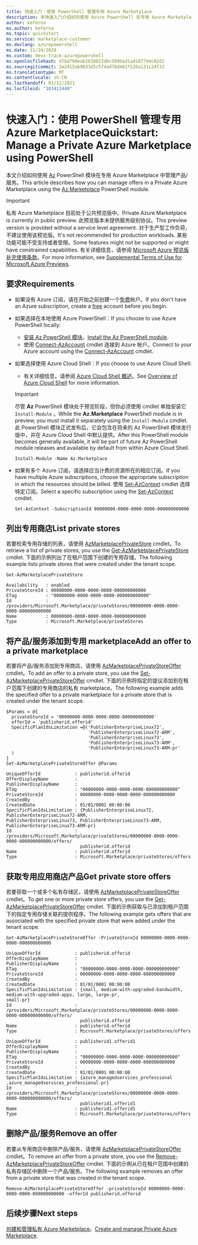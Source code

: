 ```yaml
---
title: 快速入门：使用 PowerShell 管理专用 Azure Marketplace
description: 本快速入门介绍如何使用 Azure PowerShell 在专用 Azure Marketplace 中管理产品/服务。
author: keferna
ms.author: keferna
ms.topic: quickstart
ms.service: marketplace-customer
ms.devlang: azurepowershell
ms.date: 11/24/2020
ms.custom: devx-track-azurepowershell
ms.openlocfilehash: d7bd790eab2618822dbc5099ad1ad107794c82d2
ms.sourcegitcommit: 3a2415ab9833d5c574ad76d462f526a131c24f33
ms.translationtype: MT
ms.contentlocale: zh-CN
ms.lasthandoff: 03/12/2021
ms.locfileid: "103412448"
---
```

# <a name="quickstart-manage-a-private-azure-marketplace-using-powershell"></a><span data-ttu-id="15ba9-103">快速入门：使用 PowerShell 管理专用 Azure Marketplace</span><span class="sxs-lookup"><span data-stu-id="15ba9-103">Quickstart: Manage a Private Azure Marketplace using PowerShell</span></span>

<span data-ttu-id="15ba9-104">本文介绍如何使用 [Az](/powershell/module/az.marketplace) PowerShell 模块在专用 Azure Marketplace 中管理产品/服务。</span><span class="sxs-lookup"><span data-stu-id="15ba9-104">This article describes how you can manage offers in a Private Azure Marketplace using the [Az.Marketplace](/powershell/module/az.marketplace) PowerShell module.</span></span>

> [!IMPORTANT]
> <span data-ttu-id="15ba9-105">私有 Azure Marketplace 目前处于公共预览版中。</span><span class="sxs-lookup"><span data-stu-id="15ba9-105">Private Azure Marketplace is currently in public preview.</span></span> <span data-ttu-id="15ba9-106">此预览版本未提供服务级别协议。</span><span class="sxs-lookup"><span data-stu-id="15ba9-106">This preview version is provided without a service level agreement.</span></span> <span data-ttu-id="15ba9-107">对于生产型工作负荷，不建议使用该预览版。</span><span class="sxs-lookup"><span data-stu-id="15ba9-107">It's not recommended for production workloads.</span></span> <span data-ttu-id="15ba9-108">某些功能可能不受支持或者受限。</span><span class="sxs-lookup"><span data-stu-id="15ba9-108">Some features might not be supported or might have constrained capabilities.</span></span> <span data-ttu-id="15ba9-109">有关详细信息，请参阅 [Microsoft Azure 预览版补充使用条款](https://azure.microsoft.com/support/legal/preview-supplemental-terms/)。</span><span class="sxs-lookup"><span data-stu-id="15ba9-109">For more information, see [Supplemental Terms of Use for Microsoft Azure Previews](https://azure.microsoft.com/support/legal/preview-supplemental-terms/).</span></span>

## <a name="requirements"></a><span data-ttu-id="15ba9-110">要求</span><span class="sxs-lookup"><span data-stu-id="15ba9-110">Requirements</span></span>

* <span data-ttu-id="15ba9-111">如果没有 Azure 订阅，请在开始之前创建一个[免费](https://azure.microsoft.com/free/)帐户。</span><span class="sxs-lookup"><span data-stu-id="15ba9-111">If you don't have an Azure subscription, create a [free](https://azure.microsoft.com/free/) account before you begin.</span></span>

* <span data-ttu-id="15ba9-112">如果选择在本地使用 Azure PowerShell：</span><span class="sxs-lookup"><span data-stu-id="15ba9-112">If you choose to use Azure PowerShell locally:</span></span>
  * <span data-ttu-id="15ba9-113">[安装 Az PowerShell 模块](/powershell/azure/install-az-ps)。</span><span class="sxs-lookup"><span data-stu-id="15ba9-113">[Install the Az PowerShell module](/powershell/azure/install-az-ps).</span></span>
  * <span data-ttu-id="15ba9-114">使用 [Connect-AzAccount](/powershell/module/az.accounts/connect-azaccount) cmdlet 连接到 Azure 帐户。</span><span class="sxs-lookup"><span data-stu-id="15ba9-114">Connect to your Azure account using the [Connect-AzAccount](/powershell/module/az.accounts/connect-azaccount) cmdlet.</span></span>
* <span data-ttu-id="15ba9-115">如果选择使用 Azure Cloud Shell：</span><span class="sxs-lookup"><span data-stu-id="15ba9-115">If you choose to use Azure Cloud Shell:</span></span>
  * <span data-ttu-id="15ba9-116">有关详细信息，请参阅 [Azure Cloud Shell 概述](/azure/cloud-shell/overview)。</span><span class="sxs-lookup"><span data-stu-id="15ba9-116">See [Overview of Azure Cloud Shell](/azure/cloud-shell/overview) for more information.</span></span>

  > [!IMPORTANT]
  > <span data-ttu-id="15ba9-117">尽管 **Az** PowerShell 模块处于预览阶段，但你必须使用 cmdlet 单独安装它 `Install-Module` 。</span><span class="sxs-lookup"><span data-stu-id="15ba9-117">While the **Az.Marketplace** PowerShell module is in preview, you must install it separately using the `Install-Module` cmdlet.</span></span> <span data-ttu-id="15ba9-118">此 PowerShell 模块正式发布后，它会包含在将来的 Az PowerShell 模块发行版中，并在 Azure Cloud Shell 中默认提供。</span><span class="sxs-lookup"><span data-stu-id="15ba9-118">After this PowerShell module becomes generally available, it will be part of future Az PowerShell module releases and available by default from within Azure Cloud Shell.</span></span>

  ```azurepowershell-interactive
  Install-Module -Name Az.Marketplace
  ```

* <span data-ttu-id="15ba9-119">如果有多个 Azure 订阅，请选择应当计费的资源所在的相应订阅。</span><span class="sxs-lookup"><span data-stu-id="15ba9-119">If you have multiple Azure subscriptions, choose the appropriate subscription in which the resources should be billed.</span></span> <span data-ttu-id="15ba9-120">使用 [Set-AzContext](/powershell/module/az.accounts/set-azcontext) cmdlet 选择特定订阅。</span><span class="sxs-lookup"><span data-stu-id="15ba9-120">Select a specific subscription using the [Set-AzContext](/powershell/module/az.accounts/set-azcontext) cmdlet.</span></span>

  ```azurepowershell-interactive
  Set-AzContext -SubscriptionId 00000000-0000-0000-0000-000000000000
  ```

## <a name="list-private-stores"></a><span data-ttu-id="15ba9-121">列出专用商店</span><span class="sxs-lookup"><span data-stu-id="15ba9-121">List private stores</span></span>

<span data-ttu-id="15ba9-122">若要检索专用存储的列表，请使用 [AzMarketplacePrivateStore](/powershell/module/az.marketplace/get-azmarketplaceprivatestore) cmdlet。</span><span class="sxs-lookup"><span data-stu-id="15ba9-122">To retrieve a list of private stores, you use the [Get-AzMarketplacePrivateStore](/powershell/module/az.marketplace/get-azmarketplaceprivatestore) cmdlet.</span></span> <span data-ttu-id="15ba9-123">下面的示例列出了在租户范围下创建的专用存储。</span><span class="sxs-lookup"><span data-stu-id="15ba9-123">The following example lists private stores that were created under the tenant scope.</span></span>

```azurepowershell-interactive
Get-AzMarketplacePrivateStore
```

```Output
Availability   : enabled
PrivateStoreId : 00000000-0000-0000-0000-000000000000
ETag           : "00000000-0000-0000-0000-000000000000"
Id             : /providers/Microsoft.Marketplace/privateStores/00000000-0000-0000-0000-000000000000
Name           : 00000000-0000-0000-0000-000000000000
Type           : Microsoft.Marketplace/privateStores
```

## <a name="add-an-offer-to-a-private-marketplace"></a><span data-ttu-id="15ba9-124">将产品/服务添加到专用 marketplace</span><span class="sxs-lookup"><span data-stu-id="15ba9-124">Add an offer to a private marketplace</span></span>

<span data-ttu-id="15ba9-125">若要将产品/服务添加到专用商店，请使用 [AzMarketplacePrivateStoreOffer](/powershell/module/az.marketplace/set-azmarketplaceprivatestoreoffer) cmdlet。</span><span class="sxs-lookup"><span data-stu-id="15ba9-125">To add an offer to a private store, you use the [Set-AzMarketplacePrivateStoreOffer](/powershell/module/az.marketplace/set-azmarketplaceprivatestoreoffer) cmdlet.</span></span> <span data-ttu-id="15ba9-126">下面的示例将指定的提议添加到在租户范围下创建的专用商店的私有 marketplace。</span><span class="sxs-lookup"><span data-stu-id="15ba9-126">The following example adds the specified offer to a private marketplace for a private store that is created under the tenant scope.</span></span>

```azurepowershell-interactive
$Params = @{
  privateStoreId = '00000000-0000-0000-0000-000000000000'
  offerId = 'publisherid.offerid'
  SpecificPlanIdsLimitation =@('PublisherEnterpriseLinux72',
                               'PublisherEnterpriseLinux72-ARM',
                               'PublisherEnterpriseLinux73',
                               'PublisherEnterpriseLinux73-ARM',
                               'PublisherEnterpriseLinux73-ARM-pr'
  )
}
Set-AzMarketplacePrivateStoreOffer @Params
```

```Output
UniqueOfferId             : publisherid.offerid
OfferDisplayName          :
PublisherDisplayName      :
ETag                      : "00000000-0000-0000-0000-000000000000"
PrivateStoreId            : 00000000-0000-0000-0000-000000000000
CreatedBy                 :
CreatedDate               : 01/01/0001 00:00:00
SpecificPlanIdsLimitation : {PublisherEnterpriseLinux72, PublisherEnterpriseLinux72-ARM,
PublisherEnterpriseLinux73, PublisherEnterpriseLinux73-ARM, PublisherEnterpriseLinux73-ARM-pr}
Id                        :
/providers/Microsoft.Marketplace/privateStores/00000000-0000-0000-0000-000000000000/offers/
                            publisherid.offerid
Name                      : publisherid.offerid
Type                      : Microsoft.Marketplace/privateStores/offers
```

## <a name="get-private-store-offers"></a><span data-ttu-id="15ba9-127">获取专用应用商店产品</span><span class="sxs-lookup"><span data-stu-id="15ba9-127">Get private store offers</span></span>

<span data-ttu-id="15ba9-128">若要获取一个或多个私有存储区，请使用 [AzMarketplacePrivateStoreOffer](/powershell/module/az.marketplace/get-azmarketplaceprivatestoreoffer) cmdlet。</span><span class="sxs-lookup"><span data-stu-id="15ba9-128">To get one or more private store offers, you use the [Get-AzMarketplacePrivateStoreOffer](/powershell/module/az.marketplace/get-azmarketplaceprivatestoreoffer) cmdlet.</span></span> <span data-ttu-id="15ba9-129">下面的示例获取与已添加到租户范围下的指定专用存储关联的提供程序。</span><span class="sxs-lookup"><span data-stu-id="15ba9-129">The following example gets offers that are associated with the specified private store that were added under the tenant scope.</span></span>

```azurepowershell-interactive
Get-AzMarketplacePrivateStoreOffer -PrivateStoreId 00000000-0000-0000-0000-000000000000
```

```Output
UniqueOfferId             : publisherid.offerid
OfferDisplayName          :
PublisherDisplayName      :
ETag                      : "00000000-0000-0000-0000-000000000000"
PrivateStoreId            : 00000000-0000-0000-0000-000000000000
CreatedBy                 :
CreatedDate               : 01/01/0001 00:00:00
SpecificPlanIdsLimitation : {small, medium-with-upgraded-bandwidth, medium-with-upgraded-apps, large, large-pr,
small-pr}
Id                        :
/providers/Microsoft.Marketplace/privateStores/00000000-0000-0000-0000-000000000000/offers/
                            publisherid.offerid
Name                      : publisherid.offerid
Type                      : Microsoft.Marketplace/privateStores/offers

UniqueOfferId             : publisherid1.offerid1
OfferDisplayName          :
PublisherDisplayName      :
ETag                      : "00000000-0000-0000-0000-000000000000"
PrivateStoreId            : 00000000-0000-0000-0000-000000000000
CreatedBy                 :
CreatedDate               : 01/01/0001 00:00:00
SpecificPlanIdsLimitation : {azure_managedservices_professional ,azure_managedservices_professional-pr}
Id                        :
/providers/Microsoft.Marketplace/privateStores/00000000-0000-0000-0000-000000000000/offers/
                            publisherid1.offerid1
Name                      : publisherid1.offerid1
Type                      : Microsoft.Marketplace/privateStores/offers
```

## <a name="remove-an-offer"></a><span data-ttu-id="15ba9-130">删除产品/服务</span><span class="sxs-lookup"><span data-stu-id="15ba9-130">Remove an offer</span></span>

<span data-ttu-id="15ba9-131">若要从专用商店中删除产品/服务，请使用 [AzMarketplacePrivateStoreOffer](/powershell/module/az.marketplace/remove-azmarketplaceprivatestoreoffer) cmdlet。</span><span class="sxs-lookup"><span data-stu-id="15ba9-131">To remove an offer from a private store, you use the [Remove-AzMarketplacePrivateStoreOffer](/powershell/module/az.marketplace/remove-azmarketplaceprivatestoreoffer) cmdlet.</span></span> <span data-ttu-id="15ba9-132">下面的示例从已在租户范围中创建的私有存储区中删除一个产品/服务。</span><span class="sxs-lookup"><span data-stu-id="15ba9-132">The following example removes an offer from a private store that was created in the tenant scope.</span></span>

```azurepowershell-interactive
Remove-AzMarketplacePrivateStoreOffer -privateStoreId 00000000-0000-0000-0000-000000000000 -offerId publisherid.offerid
```

## <a name="next-steps"></a><span data-ttu-id="15ba9-133">后续步骤</span><span class="sxs-lookup"><span data-stu-id="15ba9-133">Next steps</span></span>

<span data-ttu-id="15ba9-134">[创建和管理私有 Azure Marketplace](create-manage-private-azure-marketplace.md)。</span><span class="sxs-lookup"><span data-stu-id="15ba9-134">[Create and manage Private Azure Marketplace](create-manage-private-azure-marketplace.md).</span></span>